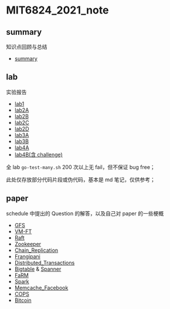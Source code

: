 # MIT6824_2021_note

## summary

知识点回顾与总结

- [summary](https://github.com/SwordHarry/mit_6.824_2021_note/blob/main/summary/summary.md)

## lab

实验报告

- [lab1](https://github.com/SwordHarry/mit_6.824_2021_note/blob/main/lab/lab1_mapreduce.md)
- [lab2A](https://github.com/SwordHarry/mit_6.824_2021_note/blob/main/lab/lab2A_leader_election.md)
- [lab2B](https://github.com/SwordHarry/mit_6.824_2021_note/blob/main/lab/lab2B_log_replication.md)
- [lab2C](https://github.com/SwordHarry/mit_6.824_2021_note/blob/main/lab/lab2C_persistence.md)
- [lab2D](https://github.com/SwordHarry/mit_6.824_2021_note/blob/main/lab/lab2D_log_compaction.md)
- [lab3A](https://github.com/SwordHarry/mit_6.824_2021_note/blob/main/lab/lab3A_kvraft.md)
- [lab3B](https://github.com/SwordHarry/mit_6.824_2021_note/blob/main/lab/lab3B_kvraft_with_snapshots.md)
- [lab4A](https://github.com/SwordHarry/mit_6.824_2021_note/blob/main/lab/lab4A_The_Shard_controller.md)
- [lab4B(含 challenge)](https://github.com/SwordHarry/mit_6.824_2021_note/blob/main/lab/lab4B_Sharded_KeyValue_Server.md)

全 lab `go-test-many.sh` 200 次以上无 fail，但不保证 bug free；

此处仅存放部分代码片段或伪代码，基本是 md 笔记，仅供参考；

## paper

schedule 中提出的 Question 的解答，以及自己对 paper 的一些梗概

- [GFS](https://github.com/SwordHarry/mit_6.824_2021_note/blob/main/question/GFS.md)
- [VM-FT](https://github.com/SwordHarry/mit_6.824_2021_note/blob/main/question/VM-FT.md)
- [Raft](https://github.com/SwordHarry/mit_6.824_2021_note/blob/main/question/Raft.md)
- [Zookeeper](https://github.com/SwordHarry/mit_6.824_2021_note/blob/main/question/Zookeeper.md)
- [Chain_Replication](https://github.com/SwordHarry/mit_6.824_2021_note/blob/main/question/Chain_Replication.md)
- [Frangipani](https://github.com/SwordHarry/mit_6.824_2021_note/blob/main/question/Frangipani.md)
- [Distributed_Transactions](https://github.com/SwordHarry/mit_6.824_2021_note/blob/main/question/Distributed_Transactions.md)
- [Bigtable](https://github.com/SwordHarry/mit_6.824_2021_note/blob/main/question/Bigtable.md) & [Spanner](https://github.com/SwordHarry/mit_6.824_2021_note/blob/main/question/Spanner.md)
- [FaRM](https://github.com/SwordHarry/mit_6.824_2021_note/blob/main/question/FaRM.md)
- [Spark](https://github.com/SwordHarry/mit_6.824_2021_note/blob/main/question/Spark.md)
- [Memcache_Facebook](https://github.com/SwordHarry/mit_6.824_2021_note/blob/main/question/Memcache_Facebook.md)
- [COPS](https://github.com/SwordHarry/mit_6.824_2021_note/blob/main/question/COPS.md)
- [Bitcoin](https://github.com/SwordHarry/mit_6.824_2021_note/blob/main/question/Bitcoin.md)

